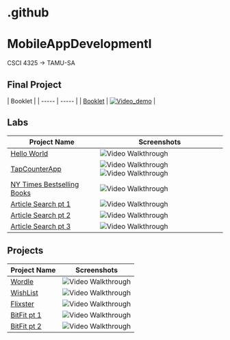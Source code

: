 # .github
# MobileAppDevelopmentI
CSCI 4325 -> TAMU-SA

## Final Project
| Booklet |
| ----- | ----- |
| [Booklet](https://github.com/Mobile-App-Dev-23/BookLet.git) | [![Video_demo](http://img.youtube.com/vi/wBuvLRAQRqI/0.jpg)](http://www.youtube.com/watch?v=wBuvLRAQRqI "Booklet App Presentation") |

## Labs
| Project Name | Screenshots |
|---|---|
| [Hello World](https://github.com/jaresinunez/HelloWorld) | <img src='/profile/gifs/HelloWorld.gif' title='Video Walkthrough' width='' alt='Video Walkthrough' /> |
| [TapCounterApp](https://github.com/jaresinunez/TapCounterApp) | <img src='/profile/gifs/TapCounter.gif' title='Video Walkthrough' width='' alt='Video Walkthrough' /> <img src='/gifs/TapCounter_upgrade.gif' title='Video Walkthrough' width='' alt='Video Walkthrough' /> |
| [NY Times Bestselling Books](https://github.com/Mobile-Development-I/CodepathLab3.git) | <img src='' title='Video Walkthrough' width='' alt='Video Walkthrough' /> |
| [Article Search pt 1](https://github.com/Mobile-Development-I/Lab4.git) | <img src='' title='Video Walkthrough' width='' alt='Video Walkthrough' /> |
| [Article Search pt 2](https://github.com/Mobile-Development-I/Lab4Pt2.git) | <img src='' title='Video Walkthrough' width='' alt='Video Walkthrough' /> |
| [Article Search pt 3](https://github.com/Mobile-Development-I/Lab4Pt3.git) | <img src='' title='Video Walkthrough' width='' alt='Video Walkthrough' /> |


## Projects
| Project Name | Screenshots |
|---|---|
| [Wordle](https://github.com/jaresinunez/Wordle) | <img src='/profile/gifs/wordle.gif' title='Video Walkthrough' width='' alt='Video Walkthrough' /> |
| [WishList](https://github.com/jaresinunez/WishList) | <img src='/profile/gifs/wishList.gif' title='Video Walkthrough' width='' alt='Video Walkthrough' /> |
| [Flixster](https://github.com/jaresinunez/Flixster) | <img src='/profile/gifs/flixster.gif' title='Video Walkthrough' width='' alt='Video Walkthrough' /> |
| [BitFit pt 1](https://github.com/Mobile-Development-I/BitFitPt1.git) | <img src='https://github.com/Mobile-Development-I/BitFitPt1/blob/14486b3ada8fbcc3d9a131a308c733f61de868b4/BitFit.gif' title='Video Walkthrough' width='' alt='Video Walkthrough' /> |
| [BitFit pt 2](https://github.com/Mobile-Development-I/BitFitPt1.git) | <img src='https://github.com/Mobile-Development-I/BitFitPt2/blob/1a29824a52006b7e78503c29500ac978abfe37c0/BitFitPt2.gif' title='Video Walkthrough' width='' alt='Video Walkthrough' /> |
